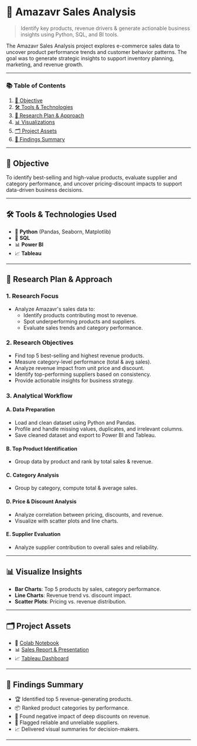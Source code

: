 # 🛒 Amazavr Sales Analysis

> Identify key products, revenue drivers & generate actionable business insights using Python, SQL, and BI tools.

The Amazavr Sales Analysis project explores e-commerce sales data to uncover product performance trends and customer behavior patterns. The goal was to generate strategic insights to support inventory planning, marketing, and revenue growth.

---

### 📚 Table of Contents

1. [🎯 Objective](#objective)
2. [🛠 Tools & Technologies](#tools--technologies-used)
3. [🧠 Research Plan & Approach](#research-plan--approach)
4. [📊 Visualizations](#visualize-insights)
5. [🗂 Project Assets](#project-assets)
6. [📌 Findings Summary](#findings-summary)

---

## 🎯 Objective

To identify best-selling and high-value products, evaluate supplier and category performance, and uncover pricing-discount impacts to support data-driven business decisions.

---

## 🛠 Tools & Technologies Used

- 🐍 **Python** (Pandas, Seaborn, Matplotlib)
- 🧮 **SQL**
- 📊 **Power BI**
- 📈 **Tableau**

---

## 🧠 Research Plan & Approach

### 1. Research Focus
- Analyze Amazavr's sales data to:
  - Identify products contributing most to revenue.
  - Spot underperforming products and suppliers.
  - Evaluate sales trends and category performance.

### 2. Research Objectives
- Find top 5 best-selling and highest revenue products.
- Measure category-level performance (total & avg sales).
- Analyze revenue impact from unit price and discount.
- Identify top-performing suppliers based on consistency.
- Provide actionable insights for business strategy.

### 3. Analytical Workflow

#### A. Data Preparation
- Load and clean dataset using Python and Pandas.
- Profile and handle missing values, duplicates, and irrelevant columns.
- Save cleaned dataset and export to Power BI and Tableau.

#### B. Top Product Identification
- Group data by product and rank by total sales & revenue.

#### C. Category Analysis
- Group by category, compute total & average sales.

#### D. Price & Discount Analysis
- Analyze correlation between pricing, discounts, and revenue.
- Visualize with scatter plots and line charts.

#### E. Supplier Evaluation
- Analyze supplier contribution to overall sales and reliability.

---

## 📊 Visualize Insights

- **Bar Charts**: Top 5 products by sales, category performance.
- **Line Charts**: Revenue trend vs. discount impact.
- **Scatter Plots**: Pricing vs. revenue distribution.

---

## 🗂 Project Assets

- 📘 [Colab Notebook](https://colab.research.google.com/drive/1j8oD7lY8P0Xv6nYeN1wv0dWRR31gY3Ja)
- 📊 [Sales Report & Presentation](https://drive.google.com/drive/folders/1lJnSloPXqWQhF5pFviFiziHIioUhUfRZ)
- 📈 [Tableau Dashboard](https://drive.google.com/drive/folders/1lJnSloPXqWQhF5pFviFiziHIioUhUfRZ)

---

## 📌 Findings Summary

- 🏆 Identified top 5 revenue-generating products.
- 📦 Ranked product categories by performance.
- 💸 Found negative impact of deep discounts on revenue.
- 🤝 Flagged reliable and unreliable suppliers.
- 📈 Delivered visual summaries for decision-makers.

---



